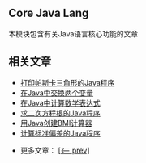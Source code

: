 ## Core Java Lang

本模块包含有关Java语言核心功能的文章

## 相关文章

+ [打印帕斯卡三角形的Java程序](docs/打印帕斯卡三角形的Java程序.md)
+ [在Java中交换两个变量](docs/在Java中交换两个变量.md)
+ [在Java中计算数学表达式](docs/在Java中计算数学表达式.md)
+ [求二次方程根的Java程序](docs/求二次方程根的Java程序.md)
+ [用Java创建BMI计算器](docs/用Java创建BMI计算器.md)
+ [计算标准偏差的Java程序](docs/计算标准偏差的Java程序.md)

- 更多文章： [[<-- prev]](../java-lang-math-2/README.md)